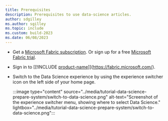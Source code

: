 ```yaml
---
title: Prerequisites
description: Prerequisites to use data-science articles.
author: sdgilley
ms.author: sgilley
ms.topic: include
ms.custom: build-2023
ms.date: 06/08/2023
---
```


* Get a [Microsoft Fabric subscription](../../enterprise/licenses.md). Or sign up for a free [Microsoft Fabric trial](../../get-started/fabric-trial.md).

* Sign in to [[!INCLUDE [product-name](../../includes/product-name.md)]](https://fabric.microsoft.com/).

* Switch to the Data Science experience by using the experience switcher icon on the left side of your home page.

   :::image type="content" source="../media/tutorial-data-science-prepare-system/switch-to-data-science.png" alt-text="Screenshot of the experience switcher menu, showing where to select Data Science." lightbox="../media/tutorial-data-science-prepare-system/switch-to-data-science.png":::